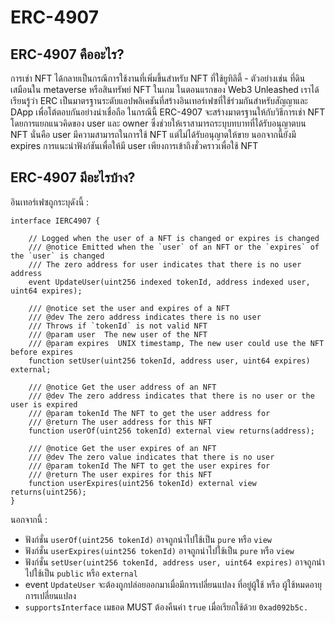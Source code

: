 # ERC-4907

## ERC-4907 คืออะไร?
การเช่า NFT ได้กลายเป็นกรณีการใช้งานที่เพิ่มขึ้นสำหรับ NFT ที่ใช้ยูทิลิตี้ - ตัวอย่างเช่น ที่ดินเสมือนใน metaverse หรือสินทรัพย์ NFT ในเกม ในตอนแรกของ Web3 Unleashed เราได้เรียนรู้ว่า ERC เป็นมาตรฐานระดับแอปพลิเคชันที่สร้างอินเทอร์เฟซที่ใช้ร่วมกันสำหรับสัญญาและ DApp เพื่อโต้ตอบกันอย่างน่าเชื่อถือ ในกรณีนี้ ERC-4907 จะสร้างมาตรฐานให้กับวิธีการเช่า NFT โดยการแยกแนวคิดของ user และ owner ซึ่งช่วยให้เราสามารถระบุบทบาทที่ได้รับอนุญาตบน NFT นั่นคือ user มีความสามารถในการใช้ NFT แต่ไม่ได้รับอนุญาตให้ขาย นอกจากนี้ยังมี expires การแนะนำฟังก์ชันเพื่อให้มี user เพียงการเข้าถึงชั่วคราวเพื่อใช้ NFT

## ERC-4907 มีอะไรบ้าง?
อินเทอร์เฟซถูกระบุดังนี้ :
```
interface IERC4907 {

    // Logged when the user of a NFT is changed or expires is changed
    /// @notice Emitted when the `user` of an NFT or the `expires` of the `user` is changed
    /// The zero address for user indicates that there is no user address
    event UpdateUser(uint256 indexed tokenId, address indexed user, uint64 expires);

    /// @notice set the user and expires of a NFT
    /// @dev The zero address indicates there is no user
    /// Throws if `tokenId` is not valid NFT
    /// @param user  The new user of the NFT
    /// @param expires  UNIX timestamp, The new user could use the NFT before expires
    function setUser(uint256 tokenId, address user, uint64 expires) external;

    /// @notice Get the user address of an NFT
    /// @dev The zero address indicates that there is no user or the user is expired
    /// @param tokenId The NFT to get the user address for
    /// @return The user address for this NFT
    function userOf(uint256 tokenId) external view returns(address);

    /// @notice Get the user expires of an NFT
    /// @dev The zero value indicates that there is no user
    /// @param tokenId The NFT to get the user expires for
    /// @return The user expires for this NFT
    function userExpires(uint256 tokenId) external view returns(uint256);
}
```
นอกจากนี้ : 
- ฟังก์ชั่น `userOf(uint256 tokenId)` อาจถูกนำไปใช้เป็น `pure` หรือ `view`
- ฟังก์ชั่น `userExpires(uint256 tokenId)` อาจถูกนำไปใช้เป็น `pure` หรือ `view`
- ฟังก์ชั่น `setUser(uint256 tokenId, address user, uint64 expires)` อาจถูกนำไปใช้เป็น `public` หรือ `external`
- event `UpdateUser` จะต้องถูกปล่อยออกมาเมื่อมีการเปลี่ยนแปลง ที่อยู่ผู้ใช้ หรือ ผู้ใช้หมดอายุการเปลี่ยนแปลง 
- `supportsInterface` เมธอด MUST ต้องคืนค่า `true` เมื่อเรียกใช้ด้วย `0xad092b5c.`
